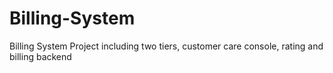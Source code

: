 # Billing-System
Billing System Project including two tiers, customer care console, rating and billing backend

